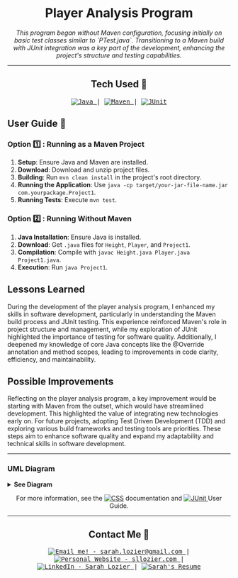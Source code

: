 <!-- Title -->
<h1 align="center">Player Analysis Program</h1>
<p align="center">
<i>This program began without Maven configuration, focusing initially on basic test classes similar to `PTest.java`. Transitioning to a Maven build with JUnit integration was a key part of the development, enhancing the project's structure and testing capabilities.</i></p>

---

<h2 align="center">Tech Used 🧰</h2>

<!-- Tech Stack -->
<p align="center">
<kbd>
<a href="https://www.java.com/en/">
    <img alt="Java" src="https://img.shields.io/static/v1?label=&message=Java&color=ED8B00&logo=OpenJDK&logoColor=FFFFFF" />
  </a> | <a href="https://maven.apache.org/index.html">
    <img alt="Maven" src="https://img.shields.io/static/v1?label=&message=Maven&color=C71A36&logo=ApacheMaven&logoColor=FFFFFF" />
  </a> | <a href="https://junit.org/junit5/docs/5.10.0-RC2/user-guide/index.html#overview">
    <img alt="JUnit" src="https://img.shields.io/static/v1?label=&message=JUnit5&color=25A162&logo=JUnit5&logoColor=FFFFFF" />
  </a>
  
  </kbd>
</p>



## User Guide 📔

### Option 1️⃣ : Running as a Maven Project

1. **Setup**: Ensure Java and Maven are installed.
2. **Download**: Download and unzip project files.
3. **Building**: Run `mvn clean install` in the project's root directory.
4. **Running the Application**: Use `java -cp target/your-jar-file-name.jar com.yourpackage.Project1`.
5. **Running Tests**: Execute `mvn test`.

### Option 2️⃣ : Running Without Maven

1. **Java Installation**: Ensure Java is installed.
2. **Download**: Get `.java` files for `Height`, `Player`, and `Project1`.
3. **Compilation**: Compile with `javac Height.java Player.java Project1.java`.
4. **Execution**: Run `java Project1`.

## Lessons Learned

During the development of the player analysis program, I enhanced my skills in software development, particularly in understanding the Maven build process and JUnit testing. This experience reinforced Maven's role in project structure and management, while my exploration of JUnit highlighted the importance of testing for software quality. Additionally, I deepened my knowledge of core Java concepts like the @Override annotation and method scopes, leading to improvements in code clarity, efficiency, and maintainability.

## Possible Improvements

Reflecting on the player analysis program, a key improvement would be starting with Maven from the outset, which would have streamlined development. This highlighted the value of integrating new technologies early on. For future projects, adopting Test Driven Development (TDD) and exploring various build frameworks and testing tools are priorities. These steps aim to enhance software quality and expand my adaptability and technical skills in software development.

---

### UML Diagram

<details>
<summary><b>See Diagram</b></summary>
<img align="center" width="750" src="./firstProject/docs/project1_uml.png" alt="UML Diagram Missing">
</details>


<p align="center"> 
For more information, see the <a href="https://maven.apache.org/guides/index.html">
    <img alt="CSS" src="https://img.shields.io/static/v1?label=&message=Maven&color=C71A36&logo=ApacheMaven&logoColor=FFFFFF" /></a> documentation and <a href="https://junit.org/junit5/docs/5.10.0-RC2/user-guide/index.html#overview">
    <img alt="JUnit" src="https://img.shields.io/static/v1?label=&message=JUnit5&color=25A162&logo=JUnit5&logoColor=FFFFFF" /> </a>User Guide.
</p>

---

<h2 align="center">Contact Me 🦄</h2>
<!-- Contact Me -->
<p align="center">
<kbd>
<a href="mailto:sarah.lozier@gmail.com">
    <img alt="Email me! - sarah.lozier@gmail.com" src="https://img.shields.io/badge/-sarah.lozier@com-D14836?style=flat&logo=gmail&logoColor=white" />
  </a> | <a href="https://www.sllozier.com">
    <img alt="Personal Website - sllozier.com" src="https://img.shields.io/badge/-sllozier.com-a75fff?style=flat&logo=aboutdotme&logoColor=white" />
  </a> | <a href="https://www.linkedin.com/in/sarah-l-lozier/">
    <img alt="LinkedIn - Sarah Lozier" src="https://img.shields.io/badge/-Sarah_Lozier-0072b1?style=flat&logo=linkedin&logoColor=white" />
  </a> | <a href="https://github.com/sllozier/resume/raw/main/sarah_lozier_resume%20.pdf">
    <img alt="Sarah's Resume" src="https://img.shields.io/badge/-Sarah's_Resume-00D0B1?style=flat&logo=pinboard&logoColor=white" />
  </a>
  </kbd>
</p>
